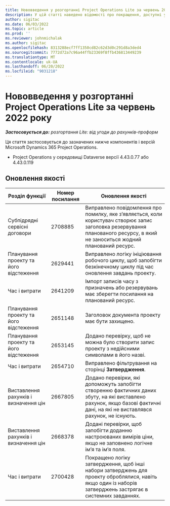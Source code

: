 ```yaml
---
title: Нововведення у розгортанні Project Operations Lite за червень 2022 року
description: У цій статті наведено відомості про покращення, доступні у випуску розгортання Microsoft Dynamics 365 Project Operations Lite за червень 2022 року.
author: sigitac
ms.date: 06/03/2022
ms.topic: article
ms.prod: ''
ms.reviewer: johnmichalak
ms.author: sigitac
ms.openlocfilehash: 8313288ecf7ff1350cd82c62d3d0c291d8a3ded4
ms.sourcegitcommit: 7772d72a7c96a44ffb23369f8ffb436813449239
ms.translationtype: MT
ms.contentlocale: uk-UA
ms.lasthandoff: 06/20/2022
ms.locfileid: "9031218"
---
```

# <a name="whats-new-june-2022---project-operations-lite-deployment"></a>Нововведення у розгортанні Project Operations Lite за червень 2022 року

_**Застосовується до:** розгортання Lite: від угоди до рахунків-проформ_

Ця стаття застосовується до зазначених нижче компонентів і версій Microsoft Dynamics 365 Project Operations.

- Project Operations у середовищі Dataverse версії 4.43.0.77 або 4.43.0.119

## <a name="quality-updates"></a>Оновлення якості

| Розділ функції | Номер посилання | Оновлення якості |
| --- | --- | --- |
| Субпідрядні сервісні договори | 2708885 | Виправлено повідомлення про помилку, яке з’являється, коли користувач створює запис заголовка резервування планованого ресурсу, в який не заноситься жодний планований ресурс. |
| Планування проекту та його відстеження | 2629441 | Виправлено логіку ініціювання робочого циклу, щоб запобігти безкінечному циклу під час оновлення завдань проекту. |
| Час і витрати | 2641209 | Імпорт записів часу з призначень або резервувань має зберегти посилання на планований ресурс. |
| Планування проекту та його відстеження | 2651148 | Заголовок документа проекту має бути захищено.|
| Планування проекту та його відстеження | 2653145 | Додано перевірку, щоб не можна було створити запис проекту з недійсними символами в його назві. |
| Час і витрати | 2654710 | Виправлено фільтрування на сторінці **Затвердження**. |
| Виставлення рахунків і визначення цін | 2667805 | Додано перевірки, які допоможуть запобігти створенню фактичних даних збуту, на які виставлено рахунок, якщо базові фактичні дані, на які не виставлявся рахунок, не існують. |
| Виставлення рахунків і визначення цін | 2668378 | Додані перевірки, щоб запобігти доданню настроюваних вимірів ціни, якщо не заповнено логічне ім’я та ім’я поля. |
| Час і витрати | 2700428 | Покращено логіку затвердження, щоб інші набори затверджень для проекту оброблялися, навіть якщо один із наборів затверджень застрягає в системних завданнях. |
